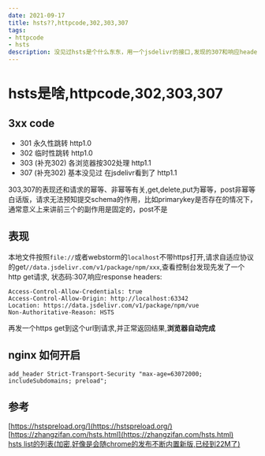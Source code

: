 ```yaml
---
date: 2021-09-17
title: hsts??,httpcode,302,303,307
tags:
- httpcode
- hsts
description: 没见过hsts是个什么东东，用一个jsdelivr的接口,发现的307和响应header里面有hsts 
---
```

# hsts是啥,httpcode,302,303,307

## 3xx code
- 301 永久性跳转 http1.0
- 302 临时性跳转 http1.0
- 303 (补充302) 各浏览器按302处理 http1.1
- 307 (补充302) 基本没见过 在jsdelivr看到了 http1.1

303,307的表现还和请求的幂等、非幂等有关,get,delete,put为幂等，post非幂等  
白话版，请求无法预知提交schema的作用，比如primarykey是否存在的情况下，通常意义上来讲前三个的副作用是固定的，post不是

## 表现
本地文件按照`file://`或者webstorm的`localhost`不带https打开,请求自适应协议的get`//data.jsdelivr.com/v1/package/npm/xxx`,查看控制台发现先发了一个http get请求,
状态码:307,响应response headers:

```text
Access-Control-Allow-Credentials: true
Access-Control-Allow-Origin: http://localhost:63342
Location: https://data.jsdelivr.com/v1/package/npm/vue
Non-Authoritative-Reason: HSTS
```

再发一个https get到这个url到请求,并正常返回结果,**浏览器自动完成**

## nginx 如何开启
```text
add_header Strict-Transport-Security "max-age=63072000; includeSubdomains; preload";
```
## 参考

[https://hstspreload.org/](https://hstspreload.org/)  
[https://zhangzifan.com/hsts.html](https://zhangzifan.com/hsts.html)  
[hsts list的列表(加密,好像是会随chrome的发布不断内置新版,已经到22M了)](https://chromium.googlesource.com/chromium/src/+/master/net/http/transport_security_state_static.json?format=TEXT)


